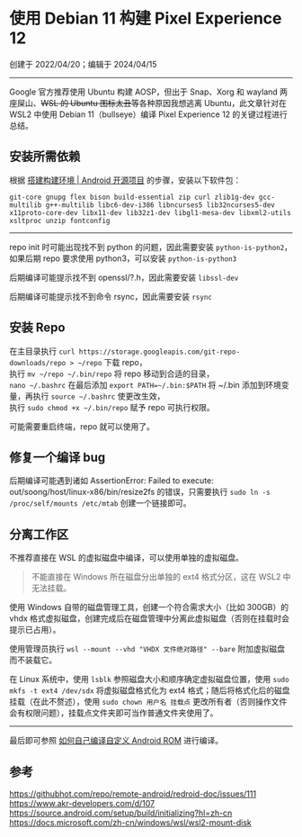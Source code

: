 # 使用 Debian 11 构建 Pixel Experience 12

创建于 2022/04/20；编辑于 2024/04/15

---

Google 官方推荐使用 Ubuntu 构建 AOSP，但出于 Snap、Xorg 和 wayland 两座屎山、~~WSL 的 Ubuntu 图标太丑~~等各种原因我想逃离 Ubuntu，此文章针对在 WSL2 中使用 Debian 11（bullseye）编译 Pixel Experience 12 的关键过程进行总结。

## 安装所需依赖

根据 [搭建构建环境 | Android 开源项目](https://source.android.com/setup/build/initializing?hl=zh-cn) 的步骤，安装以下软件包：

`git-core gnupg flex bison build-essential zip curl zlib1g-dev gcc-multilib g++-multilib libc6-dev-i386 libncurses5 lib32ncurses5-dev x11proto-core-dev libx11-dev lib32z1-dev libgl1-mesa-dev libxml2-utils xsltproc unzip fontconfig`

---

repo init 时可能出现找不到 python 的问题，因此需要安装 `python-is-python2`，如果后期 repo 要求使用 python3，可以安装 `python-is-python3`

后期编译可能提示找不到 openssl/?.h，因此需要安装 `libssl-dev`

后期编译可能提示找不到命令 rsync，因此需要安装 `rsync`

## 安装 Repo

在主目录执行 `curl https://storage.googleapis.com/git-repo-downloads/repo > ~/repo` 下载 repo，  
执行 `mv ~/repo ~/.bin/repo` 将 repo 移动到合适的目录，  
`nano ~/.bashrc` 在最后添加 `export PATH=~/.bin:$PATH` 将 ~/.bin 添加到环境变量，再执行 `source ~/.bashrc` 使更改生效，  
执行 `sudo chmod +x ~/.bin/repo` 赋予 repo 可执行权限。

可能需要重启终端，repo 就可以使用了。

## 修复一个编译 bug

后期编译可能遇到诸如 AssertionError: Failed to execute: out/soong/host/linux-x86/bin/resize2fs 的错误，只需要执行 `sudo ln -s /proc/self/mounts /etc/mtab` 创建一个链接即可。

## 分离工作区

不推荐直接在 WSL 的虚拟磁盘中编译，可以使用单独的虚拟磁盘。

> 不能直接在 Windows 所在磁盘分出单独的 ext4 格式分区，这在 WSL2 中无法挂载。

使用 Windows 自带的磁盘管理工具，创建一个符合需求大小（比如 300GB）的 vhdx 格式虚拟磁盘，创建完成后在磁盘管理中分离此虚拟磁盘（否则在挂载时会提示已占用）。

使用管理员执行 `wsl --mount --vhd "VHDX 文件绝对路径" --bare` 附加虚拟磁盘而不装载它。

在 Linux 系统中，使用 `lsblk` 参照磁盘大小和顺序确定虚拟磁盘位置，使用 `sudo mkfs -t ext4 /dev/sdx` 将虚拟磁盘格式化为 ext4 格式；随后将格式化后的磁盘挂载（在此不赘述），使用 `sudo chown 用户名 挂载点` 更改所有者（否则操作文件会有权限问题），挂载点文件夹即可当作普通文件夹使用了。

---

最后即可参照 [如何自己编译自定义 Android ROM](https://www.akr-developers.com/d/107) 进行编译。

参考
---

https://githubhot.com/repo/remote-android/redroid-doc/issues/111  
https://www.akr-developers.com/d/107  
https://source.android.com/setup/build/initializing?hl=zh-cn  
https://docs.microsoft.com/zh-cn/windows/wsl/wsl2-mount-disk
